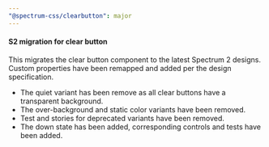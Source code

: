 ```yaml
---
"@spectrum-css/clearbutton": major
---
```


#### S2 migration for clear button

This migrates the clear button component to the latest Spectrum 2 designs. Custom properties have been remapped and added per the design specification.

- The quiet variant has been remove as all clear buttons have a transparent background.
- The over-background and static color variants have been removed.
- Test and stories for deprecated variants have been removed.
- The down state has been added, corresponding controls and tests have been added.
